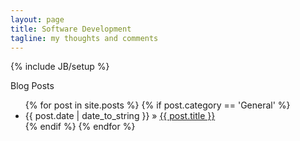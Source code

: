 ```yaml
---
layout: page
title: Software Development
tagline: my thoughts and comments
---
```

{% include JB/setup %}

<p>Blog Posts</p>

<ul>
  {% for post in site.posts %}
        {% if post.category == 'General' %}
        <li><span>{{ post.date | date_to_string }}</span> &raquo; <a href="{{ BASE_PATH }}{{ post.url }}">{{ post.title }}</a></li>
        {% endif %}
  {% endfor %}

</ul>
